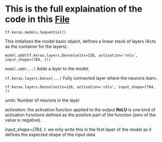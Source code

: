 # This is the full explaination of the code in this [File](https://github.com/amrorabea/TF/blob/main/ANN/ANN.ipynb)
```pip
tf.keras.models.Sequential()
```
This initializes the model basic object,
defines a linear stack of layers (Acts as the container for the layers).

```pip
model.add(tf.keras.layers.Dense(units=128, activation='relu', input_shape=(784, )))
```
``` model.add(...) ``` Adds a layer to the model.

``` tf.keras.layers.Dense(...) ``` Fully connected layer where the neurons learn.

``` tf.keras.layers.Dense(units=128, activation='relu', input_shape=(784, )) ``` 

_units_: Number of neurons in the layer

_activation_: the activation function applied to the output __ReLU__ is one kind of activation functions defined as the positive part of the function (zero of the value is negative).

_input_shape=(784, )_: we only write this in the first layer of the model as it defines the expected shape of the input data


